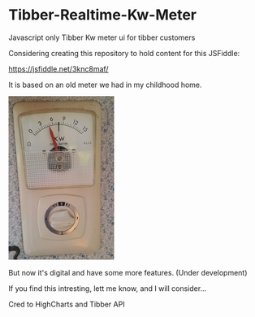 # Tibber-Realtime-Kw-Meter
Javascript only Tibber Kw meter ui for tibber customers

Considering creating this repository to hold content for this JSFiddle: 

https://jsfiddle.net/3knc8maf/

It is based on an old meter we had in my childhood home.

![Original meter](https://github.com/gulars/Tibber-Realtime-Kw-Meter/blob/main/originalMeter.jpg?raw=true)

But now it's digital and have some more features. (Under development)

If you find this intresting, lett me know, and I will consider...

Cred to HighCharts and Tibber API
